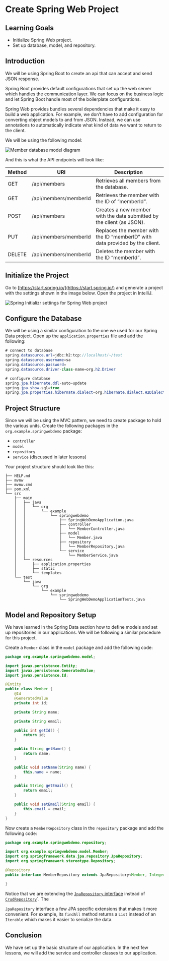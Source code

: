 # Create Spring Web Project

## Learning Goals

- Initialize Spring Web project.
- Set up database, model, and repository.

## Introduction

We will be using Spring Boot to create an api that can accept and send JSON
response.

Spring Boot provides default configurations that set up the web server which
handles the communication layer. We can focus on the business logic and let
Spring Boot handle most of the boilerplate configurations.

Spring Web provides bundles several dependencies that make it easy to build a
web application. For example, we don’t have to add configuration for converting
object models to and from JSON. Instead, we can use annotations to automatically
indicate what kind of data we want to return to the client.

We will be using the following model:

![Member database model diagram](https://curriculum-content.s3.amazonaws.com/java-spring-1/db-diagram-member.png)

And this is what the API endpoints will look like:

| Method | URI                   | Description                                                                  |
| ------ | --------------------- | ---------------------------------------------------------------------------- |
| GET    | /api/members          | Retrieves all members from the database.                                     |
| GET    | /api/members/memberId | Retrieves the member with the ID of “memberId”.                              |
| POST   | /api/members          | Creates a new member with the data submitted by the client (as JSON).        |
| PUT    | /api/members/memberId | Replaces the member with the ID “memberID” with data provided by the client. |
| DELETE | /api/members/memberId | Deletes the member with the ID “memberId”.                                   |

## Initialize the Project

Go to [https://start.spring.io/](https://start.spring.io/) and generate a
project with the settings shown in the image below. Open the project in
IntelliJ.

![Spring Initializr settings for Spring Web project](https://curriculum-content.s3.amazonaws.com/java-spring-1/spring-initializr-spring-web.png)

## Configure the Database

We will be using a similar configuration to the one we used for our Spring Data
project. Open up the `application.properties` file and add the following:

```java
# connect to database
spring.datasource.url=jdbc:h2:tcp://localhost/~/test
spring.datasource.username=sa
spring.datasource.password=
spring.datasource.driver-class-name=org.h2.Driver

# configure database
spring.jpa.hibernate.ddl-auto=update
spring.jpa.show-sql=true
spring.jpa.properties.hibernate.dialect=org.hibernate.dialect.H2Dialect
```

## Project Structure

Since we will be using the MVC pattern, we need to create package to hold the
various units. Create the following packages in the `org.example.springwebdemo`
package:

- `controller`
- `model`
- `repository`
- `service` (discussed in later lessons)

Your project structure should look like this:

```
├── HELP.md
├── mvnw
├── mvnw.cmd
├── pom.xml
└── src
    ├── main
    │   ├── java
    │   │   └── org
    │   │       └── example
    │   │           └── springwebdemo
    │   │               ├── SpringWebDemoApplication.java
    │   │               ├── controller
    │   │               │   └── MemberController.java
    │   │               ├── model
    │   │               │   └── Member.java
    │   │               ├── repository
    │   │               │   └── MemberRepository.java
    │   │               └── service
    │   │                   └── MemberService.java
    │   └── resources
    │       ├── application.properties
    │       ├── static
    │       └── templates
    └── test
        └── java
            └── org
                └── example
                    └── springwebdemo
                        └── SpringWebDemoApplicationTests.java
```

## Model and Repository Setup

We have learned in the Spring Data section how to define models and set up
repositories in our applications. We will be following a similar procedure for
this project.

Create a `Member` class in the `model` package and add the following code:

```java
package org.example.springwebdemo.model;

import javax.persistence.Entity;
import javax.persistence.GeneratedValue;
import javax.persistence.Id;

@Entity
public class Member {
    @Id
    @GeneratedValue
    private int id;

    private String name;

    private String email;

    public int getId() {
        return id;
    }

    public String getName() {
        return name;
    }

    public void setName(String name) {
        this.name = name;
    }

    public String getEmail() {
        return email;
    }

    public void setEmail(String email) {
        this.email = email;
    }
}
```

Now create a `MemberRepository` class in the `repository` package and add the
following code:

```java
package org.example.springwebdemo.repository;

import org.example.springwebdemo.model.Member;
import org.springframework.data.jpa.repository.JpaRepository;
import org.springframework.stereotype.Repository;

@Repository
public interface MemberRepository extends JpaRepository<Member, Integer> {

}
```

Notice that we are extending the [`JpaRepository`
interface](https://docs.spring.io/spring-data/jpa/docs/current/api/org/springframework/data/jpa/repository/JpaRepository.html#getReferenceById-ID-)
instead of
[`CrudRepository`](https://docs.spring.io/spring-data/commons/docs/current/api/org/springframework/data/repository/CrudRepository.html)`.
The

`JpaRepository` interface a few JPA specific extensions that makes it more
convenient. For example, its `findAll` method returns a `List` instead of an
`Iterable` which makes it easier to serialize the data.

## Conclusion

We have set up the basic structure of our application. In the next few lessons,
we will add the service and controller classes to our application.

